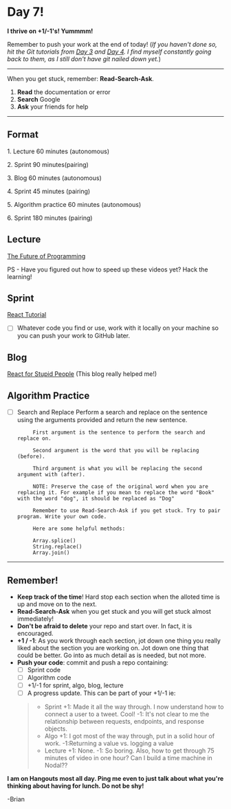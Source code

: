 # Day 7!

**I thrive on +1/-1's! Yummmm!**

Remember to push your work at the end of today!
(_If you haven't done so, hit the Git tutorials from  [Day 3](https://github.com/cirruscollective/home/3) and [Day 4](https://github.com/cirruscollective/home/4). I find myself constantly going back to them, as I still don't have git nailed down yet._)


----
When you get stuck, remember: **Read-Search-Ask**.

1. **Read** the documentation or error
2. **Search** Google
3. **Ask** your friends for help

---
## Format

1\. Lecture 60 minutes (autonomous)

2\. Sprint 90 minutes(pairing)

3\. Blog 60 minutes (autonomous)

4\. Sprint 45 minutes (pairing)

5\. Algorithm practice 60 minutes (autonomous)

6\. Sprint 180 minutes (pairing)

## Lecture
[The Future of Programming](https://vimeo.com/71278954)

PS - Have you figured out how to speed up these videos yet? Hack the learning!

## Sprint
[React Tutorial](https://facebook.github.io/react/docs/tutorial.html)

- [ ] Whatever code you find or use, work with it locally on your machine so you can push your work to GitHub later.

## Blog
[React for Stupid People](http://blog.andrewray.me/reactjs-for-stupid-people/) (This blog really helped me!)

## Algorithm Practice
+ [ ] Search and Replace
           Perform a search and replace on the sentence using the arguments provided and return the new sentence.

           First argument is the sentence to perform the search and replace on.

           Second argument is the word that you will be replacing (before).

           Third argument is what you will be replacing the second argument with (after).

           NOTE: Preserve the case of the original word when you are replacing it. For example if you mean to replace the word "Book" with the word "dog", it should be replaced as "Dog"

           Remember to use Read-Search-Ask if you get stuck. Try to pair program. Write your own code.

           Here are some helpful methods:

           Array.splice()
           String.replace()
           Array.join()
----

## Remember!
+ **Keep track of the time**! Hard stop each section when the alloted time is up and move on to the next.
+ **Read-Search-Ask** when you get stuck and you will get stuck almost immediately!
+ **Don't be afraid to delete** your repo and start over. In fact, it is encouraged.
+ **+1 / -1**: As you work through each section, jot down one thing you really liked about the section you are working on. Jot down one thing that could be better. Go into as much detail as is needed, but not more.
+ **Push your code**: commit and push a repo containing:
  + [ ] Sprint code
  + [ ] Algorithm code
  + [ ] +1/-1 for sprint, algo, blog, lecture
  + [ ] A progress update. This can be part of your +1/-1 ie:
  > + Sprint +1: Made it all the way through. I now understand how to connect a user to a tweet. Cool! -1: It's not clear to me the relationship between requests, endpoints, and response objects.
  > + Algo +1: I got most of the way through, put in a solid hour of work. -1:Returning a value vs. logging a value
  > + Lecture +1: None.  -1: So boring. Also, how to get through 75 minutes of video in one hour? Can I build a time machine in Nodal??
  >

**I am on Hangouts most all day. Ping me even to just talk about what you're thinking about having for lunch. Do not be shy!**

-Brian

